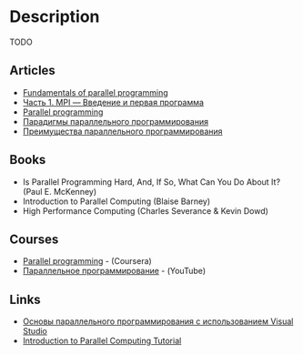 # Description

TODO


## Articles

- [Fundamentals of parallel programming](https://curc.readthedocs.io/en/latest/programming/parallel-programming-fundamentals.html)
- [Часть 1. MPI — Введение и первая программа](https://habr.com/ru/post/548266/)
- [Parallel programming](https://encyclopediaofmath.org/wiki/Parallel_programming)
- [Парадигмы параллельного программирования](https://pro-prof.com/forums/topic/parallel-programming-paradigms)
- [Преимущества параллельного программирования](http://www.k2x2.info/kompyutery_i_internet/parallelnoe_i_raspredelennoe_programmirovanie_na_s/p3.php)


## Books

- Is Parallel Programming Hard, And, If So, What Can You Do About It? (Paul E. McKenney)
- Introduction to Parallel Computing (Blaise Barney)
- High Performance Computing (Charles Severance & Kevin Dowd)


## Courses

- [Parallel programming](https://www.coursera.org/learn/scala-parallel-programming) - (Coursera)
- [Параллельное программирование](https://youtube.com/playlist?list=PLlb7e2G7aSpQCPeKTcVBHJns_JOxrc_fT) - (YouTube)


## Links

- [Основы параллельного программирования с использованием Visual Studio](https://intuit.ru/studies/courses/4807/1055/info)
- [Introduction to Parallel Computing Tutorial](https://hpc.llnl.gov/training/tutorials/introduction-parallel-computing-tutorial)

